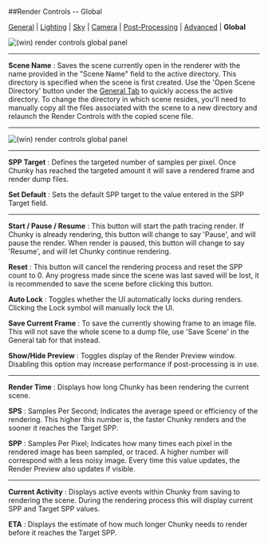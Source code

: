 ##Render Controls -- Global

[General][0] | [Lighting][1] | [Sky][2] | [Camera][3] | [Post-Processing][4] | [Advanced][5] | **Global**  

[0]:render_controls_general.html
[1]:render_controls_lighting.html
[2]:render_controls_sky.html
[3]:render_controls_camera.html
[4]:render_controls_post-processing.html
[5]:render_controls_advanced.html
[6]:render_controls_global.html

![(win) render controls global panel](render_controls_global-01.png)  
 
----  

**Scene Name**
:   Saves the scene currently open in the renderer with the name provided in the "Scene Name" field to the active directory. This directory is specified when the scene is first created. Use the 'Open Scene Directory' button under the [General Tab][10] to quickly access the active directory. To change the directory in which scene resides, you'll need to manually copy all the files associated with the scene to a new directory and relaunch the Render Controls with the copied scene file.  

----  

![(win) render controls global panel](render_controls_global-02.png)  

----

**SPP Target**
:   Defines the targeted number of samples per pixel. Once Chunky has reached the targeted amount it will save a rendered frame and render dump files.  

**Set Default**
:   Sets the default SPP target to the value entered in the SPP Target field.  

----  

**Start / Pause / Resume**
:   This button will start the path tracing render. If Chunky is already rendering, this button will change to say 'Pause', and will pause the render. When render is paused, this button will change to say 'Resume', and will let Chunky continue rendering.  

**Reset**
:   This button will cancel the rendering process and reset the SPP count to 0. Any progress made since the scene was last saved will be lost, it is recommended to save the scene before clicking this button.  

**Auto Lock**
:   Toggles whether the UI automatically locks during renders. Clicking the Lock symbol will manually lock the UI.  

**Save Current Frame**
:   To save the currently showing frame to an image file. This will not save the whole scene to a dump file, use 'Save Scene' in the General tab for that instead.  

**Show/Hide Preview**
:   Toggles display of the Render Preview window. Disabling this option may increase performance if post-processing is in use.  

----  

**Render Time**
:   Displays how long Chunky has been rendering the current scene.  

**SPS**
:   Samples Per Second; Indicates the average speed or efficiency of the rendering. This higher this number is, the faster Chunky renders and the sooner it reaches the Target SPP.  

**SPP**
:   Samples Per Pixel; Indicates how many times each pixel in the rendered image has been sampled, or traced. A higher number will correspond with a less noisy image. Every time this value updates, the Render Preview also updates if visible.  

----  

**Current Activity**
:   Displays active events within Chunky from saving to rendering the scene. During the rendering process this will display current SPP and Target SPP values.  

**ETA**
:   Displays the estimate of how much longer Chunky needs to render before it reaches the Target SPP.  

[10]:render_controls_general.html
